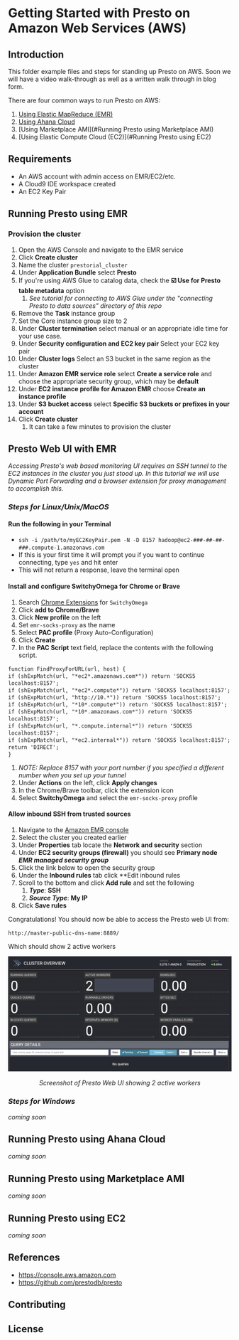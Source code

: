 # Getting Started with Presto on Amazon Web Services (AWS)

## Introduction

This folder example files and steps for standing up Presto on AWS.
Soon we will have a video walk-through as well as a written walk through in blog form.

There are four common ways to run Presto on AWS:

1. [Using Elastic MapReduce (EMR)](#running-presto-using-emr)
2. [Using Ahana Cloud](#Running-Presto-using-Ahana-Cloud)
3. [Using Marketplace AMI](#Running Presto using Marketplace AMI)
4. [Using Elastic Compute Cloud (EC2)](#Running Presto using EC2)

## Requirements

- An AWS account with admin access on EMR/EC2/etc.
- A Cloud9 IDE workspace created
- An EC2 Key Pair

## Running Presto using EMR

### Provision the cluster
1. Open the AWS Console and navigate to the EMR service
2. Click **Create cluster**
3. Name the cluster ```prestorial_cluster```
4. Under **Application Bundle** select **Presto**
5. If you're using AWS Glue to catalog data, check the **☑️ Use for Presto table metadata** option
   1. *See tutorial for connecting to AWS Glue under the "connecting Presto to data sources" directory of this repo*
6. Remove the **Task** instance group
7. Set the Core instance group size to 2
8. Under **Cluster termination** select manual or an appropriate idle time for your use case.
9. Under **Security configuration and EC2 key pair** Select your EC2 key pair
10. Under **Cluster logs** Select an S3 bucket in the same region as the cluster
11. Under **Amazon EMR service role** select **Create a service role** and choose the appropriate security group, which may be **default**
12. Under **EC2 instance profile for Amazon EMR** choose **Create an instance profile**
13. Under **S3 bucket access** select **Specific S3 buckets or prefixes in your account**
14. Click **Create cluster**
    1. It can take a few minutes to provision the cluster

## Presto Web UI with EMR

*Accessing Presto's web based monitoring UI requires an SSH tunnel to the EC2 instances in the cluster you just stood up.  In this tutorial we will use Dynamic Port Forwarding and a browser extension for proxy management to accomplish this.*

### ***Steps for Linux/Unix/MacOS***
#### Run the following in your Terminal
   - ```ssh -i /path/to/myEC2KeyPair.pem -N -D 8157 hadoop@ec2-###-##-##-###.compute-1.amazonaws.com```
   - If this is your first time it will prompt you if you want to continue connecting, type ```yes``` and hit enter
   - This will not return a response, leave the terminal open
#### Install and configure SwitchyOmega for Chrome or Brave
   1. Search [Chrome Extensions](https://chrome.google.com/webstore/category/extensions) for ```SwitchyOmega```
   2. Click **add to Chrome/Brave**
   3. Click **New profile** on the left
   4. Set ```emr-socks-proxy``` as the name 
   5. Select **PAC profile** (Proxy Auto-Configuration)
   6. Click **Create** 
   7. In the **PAC Script** text field, replace the contents with the following script.

```
function FindProxyForURL(url, host) { 
if (shExpMatch(url, "*ec2*.amazonaws.com*")) return 'SOCKS5 localhost:8157';
if (shExpMatch(url, "*ec2*.compute*")) return 'SOCKS5 localhost:8157';
if (shExpMatch(url, "http://10.*")) return 'SOCKS5 localhost:8157';
if (shExpMatch(url, "*10*.compute*")) return 'SOCKS5 localhost:8157';
if (shExpMatch(url, "*10*.amazonaws.com*")) return 'SOCKS5 localhost:8157';
if (shExpMatch(url, "*.compute.internal*")) return 'SOCKS5 localhost:8157';
if (shExpMatch(url, "*ec2.internal*")) return 'SOCKS5 localhost:8157';
return 'DIRECT';
}
```
   1. *NOTE: Replace 8157 with your port number if you specified a different number when you set up your tunnel*
   2. Under **Actions** on the left, click **Apply changes**
   3. In the Chrome/Brave toolbar, click the extension icon
   4. Select **SwitchyOmega** and select the ```emr-socks-proxy``` profile

#### Allow inbound SSH from trusted sources

1. Navigate to the [Amazon EMR console](https://console.aws.amazon.com/elasticmapreduce/)
2. Select the cluster you created earlier
3. Under **Properties** tab locate the **Network and security** section
4. Under **EC2 security groups (firewall)** you should see **Primary node** ***EMR managed security group***
5. Click the link below to open the security group 
6. Under the **Inbound rules** tab click **Edit inbound rules
7. Scroll to the bottom and click **Add rule** and set the following
   1. ***Type***: **SSH**
   2. ***Source Type***: **My IP**
8. Click **Save rules**

Congratulations!  You should now be able to access the Presto web UI from:
```
http://master-public-dns-name:8889/
```
Which should show 2 active workers

![Presto Web UI showing 2 active workers](./screenshots/prestowebui_online.png)
*<p align="center">Screenshot of Presto Web UI showing 2 active workers</p>*

### ***Steps for Windows***

*coming soon*

## Running Presto using Ahana Cloud

*coming soon*

## Running Presto using Marketplace AMI

*coming soon*

## Running Presto using EC2

*coming soon*


## References

- https://console.aws.amazon.com
- https://github.com/prestodb/presto

## Contributing

[//]: # (See the [CONTRIBUTING]&#40;CONTRIBUTING.md&#41; file for how to help out.)

## License

